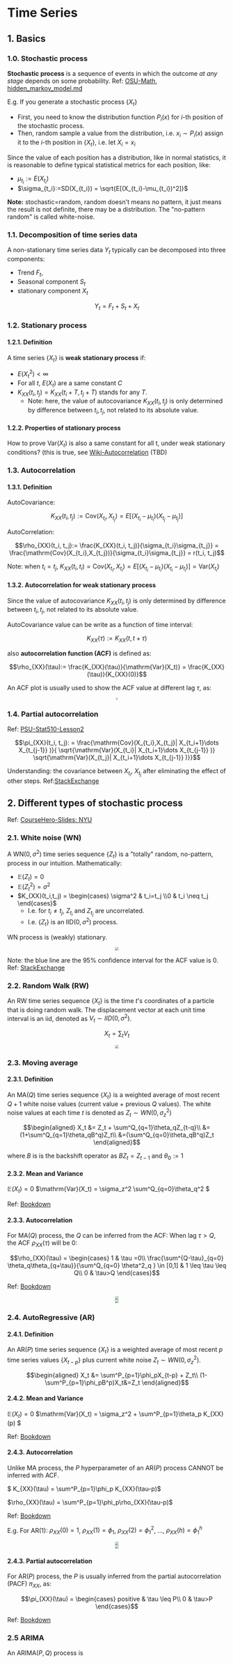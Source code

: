 # Time Series

## 1. Basics


### 1.0. Stochastic process

**Stochastic process** is a sequence of events in which the outcome *at any stage* depends on some probability. Ref: [OSU-Math](https://people.math.osu.edu/husen.1/teaching/571/markov_1.pdf), [hidden_markov_model.md](../../natural_language_processing/hidden_markov_model.md)

E.g. If you generate a stochastic process $\{X_t\}$
- First, you need to know the distribution function $P_i(x)$ for $i$-th position of the stochastic process.
- Then, random sample a value from the distribution, i.e. $x_i \sim P_i(x)$ assign it to the $i$-th position in $\{X_t\}$, i.e. let $X_i = x_i$



<!-- - Before final observation, each position in the series is random value, not definite, though follow some certain distribution.
- I.e. This means if you generated the data at different time, the series you get is different. -->
Since the value of each position has a distribution, like in normal statistics, it is reasonable to define typical statistical metrics for each position, like:

- $\mu_{t_i} := E(X_{t_i})$
- $\sigma_{t_i}:=SD(X_{t_i}) = \sqrt{E[(X_{t_i}-\mu_{t_i})^2]}$


**Note:** stochastic=random, random doesn't means no pattern, it just means the result is not definite, there may be a distribution. The "no-pattern random" is called white-noise.


### 1.1. Decomposition of time series data

A non-stationary time series data $Y_t$ typically can be decomposed into three components: 
- Trend $F_t$, 
- Seasonal component $S_t$
- stationary component $X_t$

$$Y_t =F_t+ S_t+ X_t$$

### 1.2. Stationary process

#### 1.2.1. Definition

A time series $\{X_t\}$ is **weak stationary process** if:

- $E(X^2_t)<\infty$
- For all $t$, $E(X_t)$ are a same constant $C$
-  $K_{XX}(t_i, t_j) = K_{XX}(t_i+T, t_j+T)$ stands for any $T$.
   -  Note: here, the value of autocovariance $K_{XX}(t_i, t_j)$ is only determined by difference between $t_i,t_j$, not related to its absolute value.

#### 1.2.2. Properties of stationary process

How to prove $\mathrm{Var}(X_t)$ is also a same constant for all t, under weak stationary conditions? (this is true, see [Wiki-Autocorrelation](https://en.wikipedia.org/wiki/Autocorrelation) (TBD)



### 1.3. Autocorrelation

#### 1.3.1. Definition

AutoCovariance: 

$$K_{XX}(t_i, t_j):= \mathrm{Cov}(X_{t_i},X_{t_j}) = E[(X_{t_i} - \mu_{t_i})(X_{t_j} - \mu_{t_j})]$$

AutoCorrelation: 
    
$$\rho_{XX}(t_i, t_j):= \frac{K_{XX}(t_i, t_j)}{\sigma_{t_i}\sigma_{t_j}} = \frac{\mathrm{Cov}(X_{t_i},X_{t_j})}{\sigma_{t_i}\sigma_{t_j}} = r(t_i, t_j)$$

Note: when $t_i = t_j$, $K_{XX}(t_i, t_i)=\mathrm{Cov}(X_{t_i},X_{t_i})= E[(X_{t_i} - \mu_{t_i})(X_{t_i} - \mu_{t_i})] = \mathrm{Var}(X_{t_i})$

#### 1.3.2. Autocorrelation for weak stationary process

Since the value of autocovariance $K_{XX}(t_i, t_j)$ is only determined by difference between $t_i,t_j$, not related to its absolute value.

AutoCovariance value can be write as a function of time interval: 
      
$$K_{XX}(\tau):=K_{XX}(t,t+\tau)$$

also **autocorrelation function (ACF)** is defined as:

$$\rho_{XX}(\tau):= \frac{K_{XX}(\tau)}{\mathrm{Var}(X_t)} = \frac{K_{XX}(\tau)}{K_{XX}(0)}$$

An ACF plot is usually used to show the ACF value at different lag $\tau$, as:


<div align="center"><img src=./time_series_asset/acf_plot.png style = "zoom:30%"></div>



### 1.4. Partial autocorrelation

Ref: [PSU-Stat510-Lesson2](https://online.stat.psu.edu/stat510/lesson/2/2.2)

$$\pi_{XX}(t_i, t_j): = \frac{\mathrm{Cov}(X_{t_i},X_{t_j}| X_{t_i+1}\dots X_{t_{j-1}} )}{ \sqrt{\mathrm{Var}(X_{t_i}| X_{t_i+1}\dots X_{t_{j-1}} )}  \sqrt{\mathrm{Var}(X_{t_j}| X_{t_i+1}\dots X_{t_{j-1}} )}}$$

Understanding: the covariance between $X_{t_i}$, $X_{t_j}$ after eliminating the effect of other steps.
Ref:[StackExchange](https://stats.stackexchange.com/questions/483383/difference-between-autocorrelation-and-partial-autocorrelation)


## 2. Different types of stochastic process

Ref: [CourseHero-Slides: NYU](https://www.coursehero.com/sitemap/schools/1602-New-York-University/courses/1788428-COURANTG632707/)

### 2.1. White noise (WN)

A $\mathrm{WN}(0,\sigma^2)$ time series sequence $\{Z_t\}$ is a "totally" random, no-pattern, process in our intuition. Mathematically:

- $\mathbb{E}(Z_t)=0$
- $\mathbb{E}(Z^2_t)=\sigma^2$
- $K_{XX}(t_i,t_j) = \begin{cases} \sigma^2 & t_i=t_j \\0 & t_i \neq t_j \end{cases}$
  - I.e. for $t_i\neq t_j$, $Z_{t_i}$ and $Z_{t_j}$ are uncorrelated.
  - I.e. $\{Z_{t}\}$ is an $\mathrm{IID}(0,\sigma^2)$ process.


WN process is (weakly) stationary.

<div align="center"><img src=./time_series_asset/wn_plot_and_acf.png style = "zoom:50%"></div>

Note: the blue line are the 95% confidence interval for the ACF value is 0. Ref: [StackExchange](https://stats.stackexchange.com/questions/139796/autocorrelation-and-partial-correlation-plots-in-arma-models)

### 2.2. Random Walk (RW)

An $\text{RW}$ time series sequence $\{X_t\}$ is the time $t$'s coordinates of a particle that is doing random walk. The displacement vector at each unit time interval is an iid, denoted as $V_t\sim IID(0,\sigma^2)$.

$$X_t = \sum_t V_t $$

<div align="center"><img src=./time_series_asset/rn_plot_and_acf.png style = "zoom:50%"></div>


### 2.3. Moving average

#### 2.3.1. Definition

An $\text{MA}(Q)$ time series sequence $\{X_t\}$ is a weighted average of most recent $Q+1$ white noise values (current value + previous $Q$ values). The white noise values at each time $t$ is denoted as $Z_t \sim WN(0,\sigma_z^2)$

$$\begin{aligned}
X_t &= Z_t + \sum^Q_{q=1}\theta_qZ_{t-q}\\
&=(1+\sum^Q_{q=1}\theta_qB^q)Z_t\\
&=(\sum^Q_{q=0}\theta_qB^q)Z_t
\end{aligned}$$

where $B$ is is the backshift operator as $BZ_t = Z_{t-1}$ and $\theta_0:=1$

#### 2.3.2. Mean and Variance


$\mathbb{E}(X_t) = 0$
$\mathrm{Var}(X_t) = \sigma_z^2 \sum^Q_{q=0}\theta_q^2 $

Ref: [Bookdown](https://bookdown.org/gary_a_napier/time_series_lecture_notes/ChapterFour.html)

#### 2.3.3. Autocorrelation

For $\text{MA}(Q)$ process, the $Q$ can be inferred from the ACF: When lag $\tau>Q$, the ACF $\rho_{XX}(\tau)$ will be 0:

$$\rho_{XX}(\tau) = \begin{cases} 1 & \tau =0\\
   \frac{\sum^{Q-\tau}_{q=0} \theta_q\theta_{q+\tau}}{\sum^Q_{q=0} \theta^2_q } \in [0,1] & 1 \leq \tau \leq Q\\
    0 & \tau>Q
\end{cases}$$


Ref: [Bookdown](https://bookdown.org/gary_a_napier/time_series_lecture_notes/ChapterFour.html)

<div align="center"><img src=./time_series_asset/ma1_plot_and_acf_positive.png style = "zoom:50%"></div>

<div align="center"><img src=./time_series_asset/ma1_plot_and_acf_negative.png style = "zoom:50%"></div>

### 2.4. AutoRegressive (AR)

#### 2.4.1. Definition

An $\text{AR}(P)$ time series sequence $\{X_t\}$ is a weighted average of most recent $p$ time series values $\{X_{t-p}\}$ plus current white noise $Z_t \sim WN(0,\sigma_z^2)$.

$$\begin{aligned}
X_t &=  \sum^P_{p=1}\phi_pX_{t-p} + Z_t\\
(1-\sum^P_{p=1}\phi_pB^p)X_t&=Z_t
\end{aligned}$$


#### 2.4.2. Mean and Variance


$\mathbb{E}(X_t) = 0$
$\mathrm{Var}(X_t) = \sigma_z^2 + \sum^P_{p=1}\theta_p K_{XX}(p) $

Ref: [Bookdown](https://bookdown.org/gary_a_napier/time_series_lecture_notes/ChapterThree.html)

#### 2.4.3. Autocorrelation

Unlike MA process, the $P$ hyperparameter of an $\text{AR}(P)$ process CANNOT be inferred with ACF.

$ K_{XX}(\tau) = \sum^P_{p=1}\phi_p K_{XX}(\tau-p)$

$\rho_{XX}(\tau) = \sum^P_{p=1}\phi_p\rho_{XX}(\tau-p)$


Ref: [Bookdown](https://bookdown.org/gary_a_napier/time_series_lecture_notes/ChapterThree.html)

E.g. For AR(1): $\rho_{XX}(0)=1$, $\rho_{XX}(1)=\phi_1$, $\rho_{XX}(2)=\phi^2_1$, ...,  $\rho_{XX}(h)=\phi^h_1$

<div align="center"><img src=./time_series_asset/ar1_plot_and_acf_positive.png style = "zoom:50%"></div>

<div align="center"><img src=./time_series_asset/ar1_plot_and_acf_negative.png style = "zoom:50%"></div>

#### 2.4.3. Partial autocorrelation

For $\text{AR}(P)$ process, the $P$ is usually inferred from the partial autocorrelation (PACF) $\pi_{XX}$, as:

$$\pi_{XX}(\tau) = \begin{cases} positive & \tau \leq P\\
    0 & \tau>P
\end{cases}$$

Ref: [Bookdown](https://bookdown.org/gary_a_napier/time_series_lecture_notes/ChapterThree.html)

### 2.5 ARIMA

An $\text{ARIMA}(P,Q)$ process is 